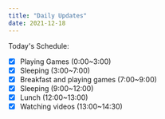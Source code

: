 ```yaml
---
title: "Daily Updates"
date: 2021-12-18
---
```




Today's Schedule:

- [x] Playing Games (0:00~3:00)
- [x] Sleeping (3:00~7:00)
- [x] Breakfast and playing games (7:00~9:00)
- [x] Sleeping (9:00~12:00)
- [x] Lunch (12:00~13:00)
- [x] Watching videos (13:00~14:30)
